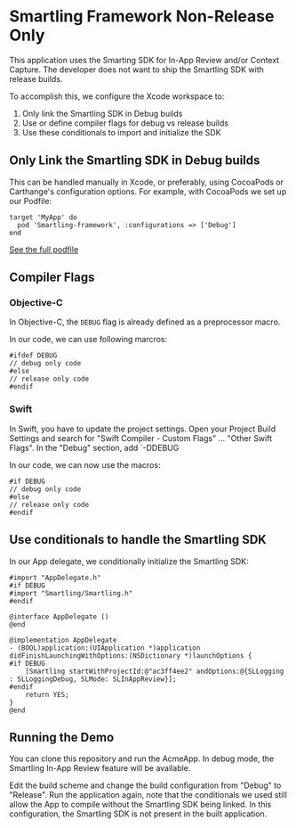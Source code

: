 # Smartling Framework Non-Release Only

This application uses the Smarting SDK for In-App Review and/or Context Capture.
The developer does not want to ship the Smartling SDK with release builds.

To accomplish this, we configure the Xcode workspace to:

1. Only link the Smartling SDK in Debug builds
2. Use or define compiler flags for debug vs release builds
3. Use these conditionals to import and initialize the SDK

## Only Link the Smartling SDK in Debug builds

This can be handled manually in Xcode, or preferably, using CocoaPods or Carthange's
configuration options. For example, with CocoaPods we set up our Podfile:

```
target 'MyApp' do
  pod 'Smartling-framework', :configurations => ['Debug'] 
end
```
[See the full podfile][Podfile]

## Compiler Flags

### Objective-C

In Objective-C, the `DEBUG` flag is already defined as a preprocessor macro.

In our code, we can use following marcros:

```
#ifdef DEBUG
// debug only code
#else
// release only code
#endif
```

### Swift

In Swift, you have to update the project settings. Open your Project Build Settings
and search for "Swift Compiler - Custom Flags" ... "Other Swift Flags". In the "Debug"
section, add `-DDEBUG

In our code, we can now use the macros:

```
#if DEBUG
// debug only code
#else
// release only code
#endif
```

## Use conditionals to handle the Smartling SDK

In our App delegate, we conditionally initialize the Smartling SDK:

```
#import "AppDelegate.h"
#if DEBUG
#import "Smartling/Smartling.h"
#endif

@interface AppDelegate ()
@end

@implementation AppDelegate
- (BOOL)application:(UIApplication *)application didFinishLaunchingWithOptions:(NSDictionary *)launchOptions {
#if DEBUG
    [Smartling startWithProjectId:@"ac3ff4ee2" andOptions:@{SLLogging : SLLoggingDebug, SLMode: SLInAppReview}];
#endif
    return YES;
}
@end
```

## Running the Demo

You can clone this repository and run the AcmeApp. In debug mode, the Smartling In-App Review feature will be
available.

Edit the build scheme and change the build configuration from "Debug" to "Release".
Run the application again, note that the conditionals we used still allow the App to compile without the
Smartling SDK being linked. In this configuration, the Smartling SDK is not present in the built application.

[Podfile]: https://github.com/Smartling/mobile-sdk-examples/blob/master/ios/non-release-builds/AcmeApp/Podfile

